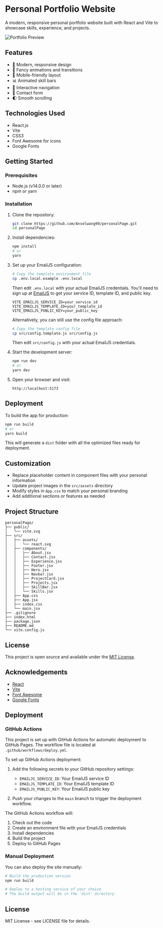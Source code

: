 # Personal Portfolio Website

A modern, responsive personal portfolio website built with React and Vite to showcase skills, experience, and projects.

![Portfolio Preview](screenshot.png)

## Features

-   🌟 Modern, responsive design
-   🎨 Fancy animations and transitions
-   📱 Mobile-friendly layout
-   📊 Animated skill bars
-   🔄 Interactive navigation
-   📝 Contact form
-   🌓 Smooth scrolling

## Technologies Used

-   React.js
-   Vite
-   CSS3
-   Font Awesome for icons
-   Google Fonts

## Getting Started

### Prerequisites

-   Node.js (v14.0.0 or later)
-   npm or yarn

### Installation

1. Clone the repository:

    ```bash
    git clone https://github.com/Anselwang99/personalPage.git
    cd personalPage
    ```

2. Install dependencies:

    ```bash
    npm install
    # or
    yarn
    ```

3. Set up your EmailJS configuration:

    ```bash
    # Copy the template environment file
    cp .env.local.example .env.local
    ```

    Then edit `.env.local` with your actual EmailJS credentials.
    You'll need to sign up at [EmailJS](https://www.emailjs.com/) to get your service ID, template ID, and public key.

    ```
    VITE_EMAILJS_SERVICE_ID=your_service_id
    VITE_EMAILJS_TEMPLATE_ID=your_template_id
    VITE_EMAILJS_PUBLIC_KEY=your_public_key
    ```

    Alternatively, you can still use the config file approach:

    ```bash
    # Copy the template config file
    cp src/config.template.js src/config.js
    ```

    Then edit `src/config.js` with your actual EmailJS credentials.

4. Start the development server:

    ```bash
    npm run dev
    # or
    yarn dev
    ```

5. Open your browser and visit:
    ```
    http://localhost:5173
    ```

## Deployment

To build the app for production:

```bash
npm run build
# or
yarn build
```

This will generate a `dist` folder with all the optimized files ready for deployment.

## Customization

-   Replace placeholder content in component files with your personal information
-   Update project images in the `src/assets` directory
-   Modify styles in `App.css` to match your personal branding
-   Add additional sections or features as needed

## Project Structure

```
personalPage/
├── public/
│   └── vite.svg
├── src/
│   ├── assets/
│   │   └── react.svg
│   ├── components/
│   │   ├── About.jsx
│   │   ├── Contact.jsx
│   │   ├── Experience.jsx
│   │   ├── Footer.jsx
│   │   ├── Hero.jsx
│   │   ├── Navbar.jsx
│   │   ├── ProjectCard.jsx
│   │   ├── Projects.jsx
│   │   ├── SkillBar.jsx
│   │   └── Skills.jsx
│   ├── App.css
│   ├── App.jsx
│   ├── index.css
│   └── main.jsx
├── .gitignore
├── index.html
├── package.json
├── README.md
└── vite.config.js
```

## License

This project is open source and available under the [MIT License](LICENSE).

## Acknowledgements

-   [React](https://reactjs.org/)
-   [Vite](https://vitejs.dev/)
-   [Font Awesome](https://fontawesome.com/)
-   [Google Fonts](https://fonts.google.com/)

## Deployment

### GitHub Actions

This project is set up with GitHub Actions for automatic deployment to GitHub Pages. The workflow file is located at `.github/workflows/deploy.yml`.

To set up GitHub Actions deployment:

1. Add the following secrets to your GitHub repository settings:

    - `EMAILJS_SERVICE_ID`: Your EmailJS service ID
    - `EMAILJS_TEMPLATE_ID`: Your EmailJS template ID
    - `EMAILJS_PUBLIC_KEY`: Your EmailJS public key

2. Push your changes to the `main` branch to trigger the deployment workflow.

The GitHub Actions workflow will:

1. Check out the code
2. Create an environment file with your EmailJS credentials
3. Install dependencies
4. Build the project
5. Deploy to GitHub Pages

### Manual Deployment

You can also deploy the site manually:

```bash
# Build the production version
npm run build

# Deploy to a hosting service of your choice
# The build output will be in the 'dist' directory
```

## License

MIT License - see LICENSE file for details.

